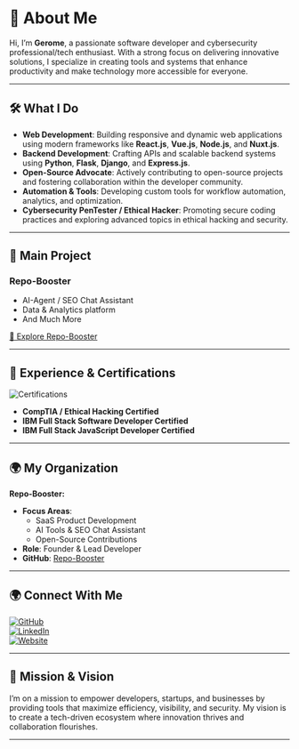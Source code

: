 # 👋 About Me

Hi, I’m **Gerome**, a passionate software developer and cybersecurity professional/tech enthusiast. With a strong focus on delivering innovative solutions, I specialize in creating tools and systems that enhance productivity and make technology more accessible for everyone.

---

## 🛠️ What I Do

- **Web Development**: Building responsive and dynamic web applications using modern frameworks like **React.js**, **Vue.js**, **Node.js**, and **Nuxt.js**.
- **Backend Development**: Crafting APIs and scalable backend systems using **Python**, **Flask**, **Django**, and **Express.js**.
- **Open-Source Advocate**: Actively contributing to open-source projects and fostering collaboration within the developer community.
- **Automation & Tools**: Developing custom tools for workflow automation, analytics, and optimization.
- **Cybersecurity PenTester / Ethical Hacker**: Promoting secure coding practices and exploring advanced topics in ethical hacking and security.

---

## 🌟 Main Project

### Repo-Booster
- AI-Agent / SEO Chat Assistant
- Data & Analytics platform
- And Much More

[🔗 Explore Repo-Booster](https://repo-booster.com)

---

## 💼 Experience & Certifications
![Certifications](https://img.shields.io/badge/Certifications-19-green?style=flat-square&logo=hackthebox)

- **CompTIA / Ethical Hacking Certified**
- **IBM Full Stack Software Developer Certified**
- **IBM Full Stack JavaScript Developer Certified**

---

## 🌍 My Organization

**Repo-Booster:**  
- **Focus Areas**:
  - SaaS Product Development
  - AI Tools & SEO Chat Assistant
  - Open-Source Contributions
- **Role**: Founder & Lead Developer  
- **GitHub**: [Repo-Booster](https://github.com/repo-booster)

---

## 🌍 Connect With Me

[![GitHub](https://img.shields.io/badge/GitHub-Gerome-black?style=flat-square&logo=github)](https://github.com/gerome)  
[![LinkedIn](https://img.shields.io/badge/LinkedIn-Gerome-blue?style=flat-square&logo=linkedin)](https://linkedin.com/in/gerome-el-assaad)  
[![Website](https://img.shields.io/badge/Website-RepoBooster-red?style=flat-square&logo=googlechrome)](https://repo-booster.com)  

---

## 🚀 Mission & Vision

I’m on a mission to empower developers, startups, and businesses by providing tools that maximize efficiency, visibility, and security. My vision is to create a tech-driven ecosystem where innovation thrives and collaboration flourishes.

---
